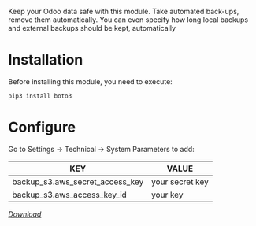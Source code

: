 Keep your Odoo data safe with this module. Take automated back-ups, remove them automatically. You can even specify how long local backups and external backups should be kept, automatically

# Installation
Before installing this module, you need to execute:

```pip3 install boto3```

# Configure

Go to Settings -> Technical -> System Parameters to add:

|             KEY                 |     VALUE       |
|---------------------------------|-----------------|
| backup_s3.aws_secret_access_key | your secret key |
| backup_s3.aws_access_key_id     |    your key     |

<!-- # Usage -->

*[Download](https://apps.odoo.com/apps/modules/12.0/auto_backup_aws_s3/)*